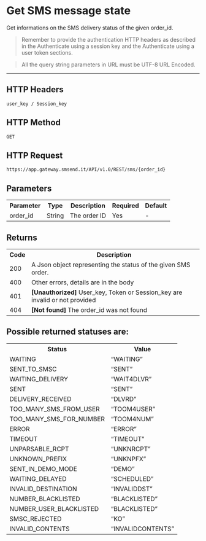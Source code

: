 <h1>Get SMS message state</h1>
<p>Get informations on the SMS delivery status of the given order_id.</p>
<blockquote>Remember to provide the authentication HTTP headers as described in the Authenticate using a session key and the Authenticate using a user token sections.</blockquote>
<blockquote>All the query string parameters in URL must be UTF-8 URL Encoded.</blockquote>
<hr>
<h2>HTTP Headers</h2>
<pre><code>user_key / Session_key</code></pre>
<h2>HTTP Method</h2>
<pre><code>GET</code></pre>
<h2>HTTP Request</h2>
<pre><code>https://app.gateway.smsend.it/API/v1.0/REST/sms/{order_id}</code></pre>
<h2>Parameters</h2>
<table>
							<tbody><tr>
								<th>Parameter</th>
								<th>Type</th>
								<th>Description</th>
								<th>Required</th>
								<th>Default</th>
							</tr>
							<tr>
							  <td>order_id</td>
							  <td>String</td>
							  <td>The order ID</td>
							  <td>Yes</td>
							  <td>-</td>
							</tr>
						</tbody></table>
<h2>Returns</h2>
<table>
							<tbody><tr>
								<th>Code</th>
								<th>Description</th>
							</tr>
							<tr>
							  <td>200</td>
							  <td>A Json object representing the status of the given SMS order.</td>
							</tr>
							<tr>
							  <td>400</td>
							  <td>Other errors, details are in the body</td>
							</tr>
							<tr>
							  <td>401</td>
							  <td><strong>[Unauthorized]</strong> User_key, Token or Session_key are invalid or not provided</td>
							</tr>
							<tr>
							  <td>404</td>
							  <td><strong>[Not found]</strong> The order_id was not found</td>
							</tr>
						</tbody></table>
						<h2>Possible returned statuses are:</h2>
						<table>
							<tbody><tr>
								<th>Status</th>
								<th>Value</th>
							</tr>
							<tr>
								<td>WAITING</td>
								<td>“WAITING”</td>
								</tr>
								<tr>
								<td>SENT_TO_SMSC</td>
								<td>“SENT”</td>
								</tr>
								<tr>
								<td>WAITING_DELIVERY</td>
								<td>“WAIT4DLVR”</td>
								</tr>
								<tr>
								<td>SENT</td>
								<td>“SENT”</td>
								</tr>
								<tr>
								<td>DELIVERY_RECEIVED</td>
								<td>“DLVRD”</td>
								</tr>
								<tr>
								<td>TOO_MANY_SMS_FROM_USER</td>
								<td>“TOOM4USER”</td>
								</tr>
								<tr>
								<td>TOO_MANY_SMS_FOR_NUMBER</td>
								<td>“TOOM4NUM”</td>
								</tr>
								<tr>
								<td>ERROR</td>
								<td>“ERROR”</td>
								</tr>
								<tr>
								<td>TIMEOUT</td>
								<td>“TIMEOUT”</td>
								</tr>
								<tr>
								<td>UNPARSABLE_RCPT</td>
								<td>“UNKNRCPT”</td>
								</tr>
								<tr>
								<td>UNKNOWN_PREFIX</td>
								<td>“UNKNPFX”</td>
								</tr>
								<tr>
								<td>SENT_IN_DEMO_MODE</td>
								<td>“DEMO”</td>
								</tr>
								<tr>
								<td>WAITING_DELAYED</td>
								<td>“SCHEDULED”</td>
								</tr>
								<tr>
								<td>INVALID_DESTINATION</td>
								<td>“INVALIDDST”</td>
								</tr>
								<tr>
								<td>NUMBER_BLACKLISTED</td>
								<td>“BLACKLISTED”</td>
								</tr>
								<tr>
								<td>NUMBER_USER_BLACKLISTED</td>
								<td>“BLACKLISTED”</td>
								</tr>
								<tr>
								<td>SMSC_REJECTED</td>
								<td>“KO”</td>
								</tr>
								<tr>
								<td>INVALID_CONTENTS</td>
								<td>“INVALIDCONTENTS”</td>
								</tr>
						</tbody></table>